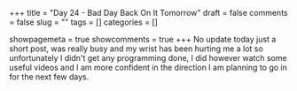 +++ 
title = "Day 24 - Bad Day Back On It Tomorrow"
draft = false 
comments = false 
slug = "" 
tags = []
categories = []

showpagemeta = true
showcomments = true
+++
No update today just a short post, was really busy and my wrist has been hurting me a lot so unfortunately I didn't get any programming done, I did however watch some useful videos and I am more confident in the direction I am planning to go in for the next few days.